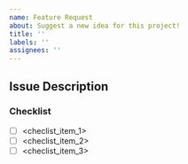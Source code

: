 ```yaml
---
name: Feature Request 
about: Suggest a new idea for this project! 
title: ''
labels: ''
assignees: ''
---
```


## Issue Description

<!-- Describe the idea (i.e. issue) in a comprehensive manner (natural language, requirement's specification, user story, etc.) -->

### Checklist 

<!-- Provide acceptance criteria (i.e. checklist) for the proposed issue -->

- [ ] <checlist_item_1> 
- [ ] <checlist_item_2> 
- [ ] <checlist_item_3> 

<!-- Link issues that are related to the proposed issue (if not required, leave the following line commented) -->

<!--[Related to: #<issue_number_1>, ..., #<issue_number_n>]-->
